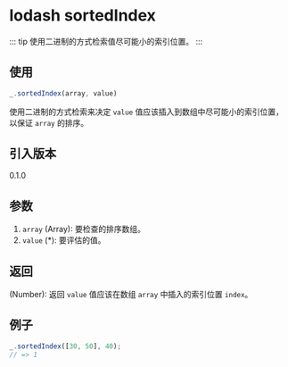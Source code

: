 # lodash sortedIndex

::: tip
使用二进制的方式检索值尽可能小的索引位置。
:::

## 使用

```javascript
_.sortedIndex(array, value)
```

使用二进制的方式检索来决定 `value` 值应该插入到数组中尽可能小的索引位置，以保证 `array` 的排序。

## 引入版本

0.1.0

## 参数

1. `array` (Array): 要检查的排序数组。
2. `value` (*): 要评估的值。

## 返回

(Number): 返回 `value` 值应该在数组 `array` 中插入的索引位置 `index`。

## 例子

```javascript
_.sortedIndex([30, 50], 40);
// => 1
```
